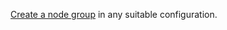 [Create a node group](../../managed-kubernetes/operations/node-group/node-group-create.md) in any suitable configuration.
